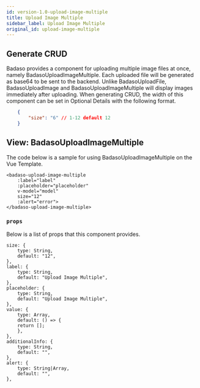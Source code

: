 ```yaml
---
id: version-1.0-upload-image-multiple
title: Upload Image Multiple
sidebar_label: Upload Image Multiple
original_id: upload-image-multiple
---
```


## Generate CRUD

Badaso provides a component for uploading multiple image files at once, namely BadasoUploadImageMultiple. Each uploaded file will be generated as base64 to be sent to the backend. Unlike BadasoUploadFile, BadasoUploadImage and BadasoUploadImageMultiple will display images immediately after uploading. When generating CRUD, the width of this component can be set in Optional Details with the following format.
<!--DOCUSAURUS_CODE_TABS-->
<!--JSON-->
```json
    {
        "size": "6" // 1-12 default 12
    }
```
<!--END_DOCUSAURUS_CODE_TABS-->

## View: BadasoUploadImageMultiple

The code below is a sample for using BadasoUploadImageMultiple on the Vue Template.

<!--DOCUSAURUS_CODE_TABS-->
<!--Vue-->
```vue
<badaso-upload-image-multiple
    :label="label"
    :placeholder="placeholder"
    v-model="model"
    size="12"
    :alert="error">
</badaso-upload-image-multiple>
```
<!--END_DOCUSAURUS_CODE_TABS-->

### ```props```

Below is a list of props that this component provides.

```
size: {
    type: String,
    default: "12",
},
label: {
    type: String,
    default: "Upload Image Multiple",
},
placeholder: {
    type: String,
    default: "Upload Image Multiple",
},
value: {
    type: Array,
    default: () => {
    return [];
    },
},
additionalInfo: {
    type: String,
    default: "",
},
alert: {
    type: String|Array,
    default: "",
},
```